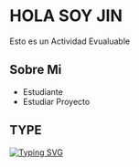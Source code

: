 # HOLA SOY JIN
Esto es un Actividad Evualuable

## Sobre Mi
- Estudiante
- Estudiar Proyecto
  
## TYPE
[![Typing SVG](https://readme-typing-svg.demolab.com?font=Fira+Code&pause=1000&color=80F7EE&width=435&lines=HOLA+MUNDOS)](https://git.io/typing-svg)

